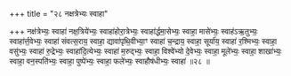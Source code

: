+++
title = "२८ नक्षत्रेभ्यः स्वाहा"

+++
नक्ष॑त्रेभ्यः॒ स्वाहा॑ नक्ष॒त्रिये॑भ्यः॒ स्वाहा॑होरा॒त्रेभ्यः॒ स्वाहा॑र्द्धमा॒सेभ्यः॒ स्वाहा॒ मासे॑भ्यः॒ स्वाह॑ऽऋ॒तुभ्यः॒ स्वाहा॑र्त्त॒वेभ्यः॒ स्वाहा॑ संवत्स॒राय॒ स्वाहा॒ द्यावा॑पृथि॒वीभ्या॒ꣳ स्वाहा॑ च॒न्द्राय॒ स्वाहा॒ सूर्या॑य॒ स्वाहा॑ र॒श्मिभ्यः॒ स्वाहा॒ वसु॑भ्यः॒ स्वाहा॑ रु॒द्रेभ्यः॒ स्वाहा॑दि॒त्येभ्यः॒ स्वाहा॑ म॒रुद्भ्यः॒ स्वाहा॒ विश्वे॑भ्यो दे॒वेभ्यः॒ स्वाहा॒ मूले॑भ्यः॒ स्वाहा॒ शाखा॑भ्यः॒ स्वाहा॒ वन॒स्पति॑भ्यः॒ स्वाहा॒ पुष्पे॑भ्यः॒ स्वाहा॒ फले॑भ्यः॒ स्वाहौष॑धीभ्यः॒ स्वाहा॑ ॥२८ ॥